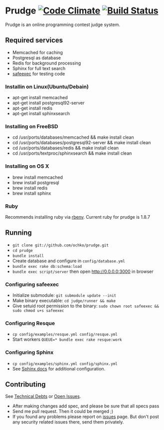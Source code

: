 # Prudge [![Code Climate](https://codeclimate.com/github/ochko/prudge.png)](https://codeclimate.com/github/ochko/prudge) [![Build Status](https://travis-ci.org/ochko/prudge.png?branch=master)](https://travis-ci.org/ochko/prudge)

Prudge is an online programming contest judge system.

## Required services
* Memcached for caching
* Postgresql as database
* Redis for background processing
* Sphinx for full text search
* [safeexec](https://github.com/ochko/safeexec) for testing code

### Installin on Linux(Ubuntu/Debain)
* apt-get install memcached
* apt-get install postgresql92-server
* apt-get install redis
* apt-get install sphinxsearch

### Installing on FreeBSD
* cd /usr/ports/databases/memcached && make install clean
* cd /usr/ports/databases/postgresql92-server && make install clean
* cd /usr/ports/databases/redis && make install clean
* cd /usr/ports/textproc/sphinxsearch && make install clean

### Installing on OS X
* brew install memcached
* brew install postgresql
* brew install redis
* brew install sphinx

### Ruby
Recommends installing ruby via [rbenv](https://github.com/sstephenson/rbenv).
Current ruby for prudge is 1.8.7

## Running
* `git clone git://github.com/ochko/prudge.git`
* `cd prudge`
* `bundle install`
* Create database and configure in `config/database.yml`
* `bundle exec rake db:schema:load`
* `bundle exec script/server` then open http://0.0.0.0:3000 in browser

### Configuring safeexec
* Initialize submodule: `git submodule update --init`
* Make binary executable: `cd judge/runner && make`
* Give setuid root permission to the binary: `sudo chown root safeexec && sudo chmod u+s safeexec`

### Configuring Resque
* `cp config/examples/resque.yml config/resque.yml`
* Start workers `QUEUE=* bundle exec rake resque:work`

### Configuring Sphinx
* `cp config/examples/sphinx.yml config/sphinx.yml`
* See [Sphinx docs](http://sphinxsearch.com/docs/current.html) for additional configuration.

## Contributing
See [Technical Debts](https://github.com/ochko/prudge/blob/master/TechDebt.md) or [Open Issues](https://github.com/ochko/prudge/issues).
* After making changes add spec, and please be sure that all specs pass
* Send me pull request. Then it could be merged ;)
* If you found any problems please report on [issues](https://github.com/ochko/prudge/issues) page. But don't post any security related issues there, send them privately.
